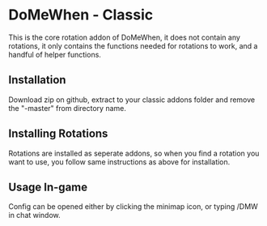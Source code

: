 # DoMeWhen - Classic
This is the core rotation addon of DoMeWhen, it does not contain any rotations, it only contains the functions needed for rotations to work, and a handful of helper functions.

## Installation
Download zip on github, extract to your classic addons folder and remove the "-master" from directory name.

## Installing Rotations
Rotations are installed as seperate addons, so when you find a rotation you want to use, you follow same instructions as above for installation.

## Usage In-game
Config can be opened either by clicking the minimap icon, or typing /DMW in chat window.